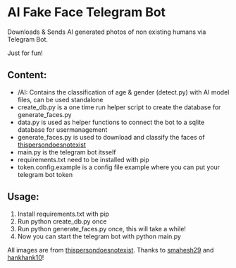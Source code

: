 # AI Fake Face Telegram Bot

Downloads & Sends AI generated photos of non existing humans via Telegram Bot.

Just for fun!

## Content:

- /AI: Contains the classification of age & gender (detect.py) with AI model files, can be used standalone
- create_db.py is a one time run helper script to create the database for generate_faces.py
- data.py is used as helper functions to connect the bot to a sqlite database for usermanagement
- generate_faces.py is used to download and classify the faces of [thispersondoesnotexist](https://thispersondoesnotexit.com)
- main.py is the telegram bot itsself
- requirements.txt need to be installed with pip
- token.config.example is a config file example where you can put your telegram bot token

## Usage:

1) Install requirements.txt with pip
2) Run python create_db.py once
3) Run python generate_faces.py once, this will take a while!
4) Now you can start the telegram bot with python main.py

All images are from [thispersondoesnotexist](https://thispersondoesnotexit.com).
Thanks to [smahesh29](https://github.com/smahesh29/Gender-and-Age-Detection) and [hankhank10](https://github.com/hankhank10/fakeface)!